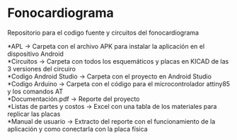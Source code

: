 # Fonocardiograma
Repositorio para el codigo fuente y circuitos del fonocardiograma                                   <br />

*APL -> Carpeta con el archivo APK para instalar la aplicación en el dispositivo Android            <br />
*Circuitos -> Carpeta con todos los esquemáticos y placas en KICAD de las 3 versiones del circuiro  <br />
*Codigo Android Studio -> Carpeta con el proyecto en Android Studio                                 <br />
*Codigo Arduino -> Carpeta con el código para el microcontrolador attiny85 y los comandos AT        <br />
*Documentación.pdf -> Reporte del proyecto                                                          <br />
*Listas de partes y costos -> Excel con una tabla de los materiales para replicar las placas        <br />
*Manual de usuario -> Extracto del reporte con el funcionamiento de la aplicación y como conectarla con la placa física    <br />

